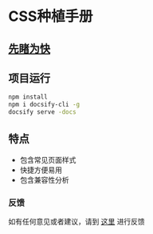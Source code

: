 # CSS种植手册

## [先睹为快](http://csscode.itcast.cn)

## 项目运行

```bash
npm install
npm i docsify-cli -g
docsify serve -docs
```
## 特点
- 包含常见页面样式
- 快捷方便易用
- 包含兼容性分析

### 反馈
如有任何意见或者建议，请到 [这里](https://github.com/itheima2017/css-quick-manual/issues) 进行反馈





